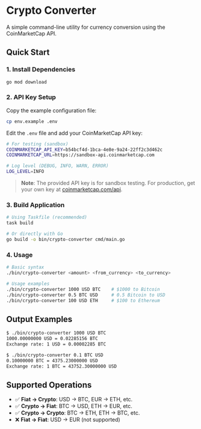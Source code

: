 # Crypto Converter

A simple command-line utility for currency conversion using the CoinMarketCap API.

## Quick Start

### 1. Install Dependencies

```bash
go mod download
```

### 2. API Key Setup

Copy the example configuration file:
```bash
cp env.example .env
```

Edit the `.env` file and add your CoinMarketCap API key:
```bash
# For testing (sandbox)
COINMARKETCAP_API_KEY=b54bcf4d-1bca-4e8e-9a24-22ff2c3d462c
COINMARKETCAP_URL=https://sandbox-api.coinmarketcap.com

# Log level (DEBUG, INFO, WARN, ERROR)
LOG_LEVEL=INFO
```

> **Note**: The provided API key is for sandbox testing. For production, get your own key at [coinmarketcap.com/api](https://coinmarketcap.com/api/).

### 3. Build Application

```bash
# Using Taskfile (recommended)
task build

# Or directly with Go
go build -o bin/crypto-converter cmd/main.go
```

### 4. Usage

```bash
# Basic syntax
./bin/crypto-converter <amount> <from_currency> <to_currency>

# Usage examples
./bin/crypto-converter 1000 USD BTC    # $1000 to Bitcoin
./bin/crypto-converter 0.5 BTC USD     # 0.5 Bitcoin to USD
./bin/crypto-converter 100 USD ETH     # $100 to Ethereum
```

## Output Examples

```bash
$ ./bin/crypto-converter 1000 USD BTC
1000.00000000 USD = 0.02285156 BTC
Exchange rate: 1 USD = 0.00002285 BTC
```

```bash
$ ./bin/crypto-converter 0.1 BTC USD
0.10000000 BTC = 4375.23000000 USD
Exchange rate: 1 BTC = 43752.30000000 USD
```

## Supported Operations

- ✅ **Fiat → Crypto**: USD → BTC, EUR → ETH, etc.
- ✅ **Crypto → Fiat**: BTC → USD, ETH → EUR, etc.  
- ✅ **Crypto → Crypto**: BTC → ETH, ETH → BTC, etc.
- ❌ **Fiat → Fiat**: USD → EUR (not supported)
